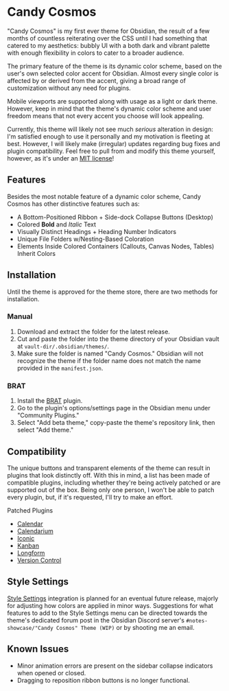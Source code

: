 # Candy Cosmos
"Candy Cosmos" is my first ever theme for Obsidian, the result of a few months of countless reiterating over the CSS until I had something that catered to my aesthetics: bubbly UI with a both dark and vibrant palette with enough flexibility in colors to cater to a broader audience.

The primary feature of the theme is its dynamic color scheme, based on the user's own selected color accent for Obsidian. Almost every single color is affected by or derived from the accent, giving a broad range of customization without any need for plugins.

Mobile viewports are supported along with usage as a light or dark theme. However, keep in mind that the theme's dynamic color scheme and user freedom means that not every accent you choose will look appealing.

Currently, this theme will likely not see much *serious* alteration in design: I'm satisfied enough to use it personally and my motivation is fleeting at best. However, I will likely make (irregular) updates regarding bug fixes and plugin compatibility. Feel free to pull from and modify this theme yourself, however, as it's under an [MIT license](https://choosealicense.com/licenses/mit/)!
## Features
Besides the most notable feature of a dynamic color scheme, Candy Cosmos has other distinctive features such as:
- A Bottom-Positioned Ribbon + Side-dock Collapse Buttons (Desktop)
- Colored **Bold** and *Italic* Text
- Visually Distinct Headings + Heading Number Indicators
- Unique File Folders w/Nesting-Based Coloration
- Elements Inside Colored Containers (Callouts, Canvas Nodes, Tables) Inherit Colors
## Installation
Until the theme is approved for the theme store, there are two methods for installation.
### Manual
1. Download and extract the folder for the latest release.
2. Cut and paste the folder into the theme directory of your Obsidian vault at `vault-dir/.obsidian/themes/`.
3. Make sure the folder is named "Candy Cosmos." Obsidian will not recognize the theme if the folder name does not match the name provided in the `manifest.json`.
### BRAT
1. Install the [BRAT](https://github.com/TfTHacker/obsidian42-brat) plugin.
2. Go to the plugin's options/settings page in the Obsidian menu under "Community Plugins."
3. Select "Add beta theme," copy-paste the theme's repository link, then select "Add theme."
## Compatibility
The unique buttons and transparent elements of the theme can result in plugins that look distinctly off. With this in mind, a list has been made of compatible plugins, including whether they're being actively patched or are supported out of the box. Being only one person, I won't be able to patch every plugin, but, if it's requested, I'll try to make an effort.

Patched Plugins
- [Calendar](https://github.com/liamcain/obsidian-calendar-plugin)
- [Calendarium](https://github.com/javalent/calendarium)
- [Iconic](https://github.com/gfxholo/iconic)
- [Kanban](https://github.com/mgmeyers/obsidian-kanban)
- [Longform](https://github.com/kevboh/longform)
- [Version Control](https://github.com/Yuichi-Aragi/Version-Control)
## Style Settings
[Style Settings](https://github.com/mgmeyers/obsidian-style-settings) integration is planned for an eventual future release, majorly for adjusting how colors are applied in minor ways. Suggestions for what features to add to the Style Settings menu can be directed towards the theme's dedicated forum post in the Obsidian Discord server's `#notes-showcase/"Candy Cosmos" Theme (WIP)` or by shooting me an email.
## Known Issues
- Minor animation errors are present on the sidebar collapse indicators when opened or closed.
- Dragging to reposition ribbon buttons is no longer functional.